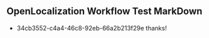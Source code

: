 ## OpenLocalization Workflow Test MarkDown
* 34cb3552-c4a4-46c8-92eb-66a2b213f29e thanks!

<!--HONumber=Jul16_HO3-->


